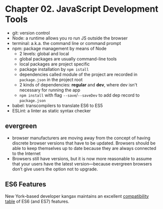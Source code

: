 # Chapter 02. JavaScript Development Tools

- git: version control
- Node: a runtime allows you ro run JS outside the browser
- terminal: a.k.a. the command line or command prompt
- npm: package management by means of Node
  - 2 levels: global and local
  - global packages are usually command-line tools
  - local packages are project specific
  - package installation by `npm istall`
  - dependencies called module of the project are recorded in `package.json` in the project root
  - 2 kinds of dependencies: **regular** and **dev**, where dev isn't necessary for running the app
  - `npm install` with flag `--save`/`--saveDev` to add dep record to `package.json`
- babel: transcompilers to translate ES6 to ES5
- ESLint: a linter as static syntax checker

## evergreen

- browser manufacturers are moving away from the concept of having discrete browser versions that have to be updated. Browsers should be able to keep themselves up to date because they are always connected to the Internet
- Browsers still have versions, but it is now more reasonable to assume that your users have the latest version—because evergreen browsers don’t give users the option not to upgrade.

## ES6 Features

New York–based developer kangax maintains an excellent [compatibility table](https://kangax.github.io/compat-table/es6/) of ES6 (and ES7) features.
